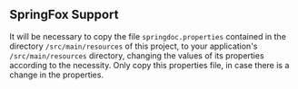 SpringFox Support
---------------

It will be necessary to copy the file `springdoc.properties` contained in the directory `/src/main/resources`
of this project, to your application's `/src/main/resources` directory, changing the values
of its properties according to the necessity.
Only copy this properties file, in case there is a change in the properties.
